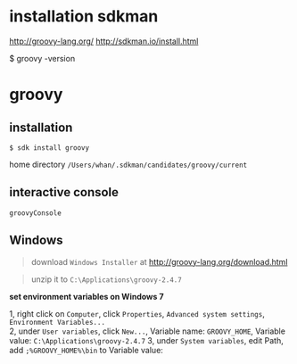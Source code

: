 # installation sdkman
http://groovy-lang.org/
http://sdkman.io/install.html

$ groovy -version

# groovy
## installation
`$ sdk install groovy`

home directory
`/Users/whan/.sdkman/candidates/groovy/current`

## interactive console
`groovyConsole`

## Windows

> download `Windows Installer` at http://groovy-lang.org/download.html

> unzip it to `C:\Applications\groovy-2.4.7`

**set environment variables on Windows 7**

1, right click on `Computer`, click `Properties`, `Advanced system settings`, `Environment Variables...`  
2, under `User variables`, click `New...`, Variable name: `GROOVY_HOME`, Variable value: `C:\Applications\groovy-2.4.7`
3, under `System variables`, edit Path, add `;%GROOVY_HOME%\bin` to Variable value:
